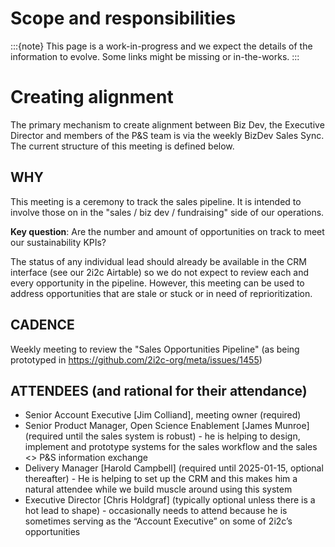 # Scope and responsibilities

:::{note}
This page is a work-in-progress and we expect the details of the information to evolve. Some links might be missing or in-the-works.
:::

# Creating alignment

The primary mechanism to create alignment between Biz Dev, the Executive Director and members of the P&S team is via the weekly BizDev Sales Sync.
The current structure of this meeting is defined below.

## WHY

This meeting is a ceremony to track the sales pipeline. It is intended to involve those on in the "sales / biz dev / fundraising" side of our operations.

**Key question**: Are the number and amount of opportunities on track to meet our sustainability KPIs?

The status of any individual lead should already be available in the CRM interface (see our 2i2c Airtable) so we do not expect to review each and every opportunity in the pipeline. However, this meeting can be used to address opportunities that are stale or stuck or in need of reprioritization.

## CADENCE

Weekly meeting to review the "Sales Opportunities Pipeline" (as being prototyped in https://github.com/2i2c-org/meta/issues/1455)

## ATTENDEES (and rational for their attendance)

-   Senior Account Executive [Jim Colliand], meeting owner (required)
-   Senior Product Manager, Open Science Enablement [James Munroe] (required until the sales system is robust) - he is helping to design, implement and prototype systems for the sales workflow and the sales <> P&S information exchange
-   Delivery Manager [Harold Campbell] (required until 2025-01-15, optional thereafter) - He is helping to set up the CRM and this makes him a natural attendee while we build muscle around using this system
-   Executive Director [Chris Holdgraf] (typically optional unless there is a hot lead to shape) - occasionally needs to attend because he is sometimes serving as the “Account Executive” on some of 2i2c’s opportunities
